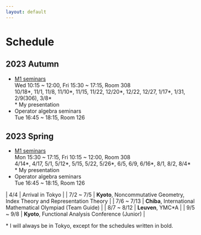 ```yaml
---
layout: default
---
```


# Schedule

## 2023 Autumn
- [M1 seminars](https://www.ms.u-tokyo.ac.jp/~yasuyuki/sem2023a.htm)<br>
	Wed 10:15 ~ 12:00,
	Fri 15:30 ~ 17:15,
	Room 308<br>
	10/18\*, 11/1, 11/8, 11/10\*, 11/15, 11/22, 12/20\*, 12/22, 12/27, 1/17\*, 1/31, 2/9(306), 3/8\*<br>
	\* My presentation
- Operator algebra seminars<br>
	Tue 16:45 ~ 18:15,
	Room 126



## 2023 Spring
- [M1 seminars](https://www.ms.u-tokyo.ac.jp/~yasuyuki/sem2023s.htm)<br>
	Mon 15:30 ~ 17:15,
	Fri 10:15 ~ 12:00,
	Room 308<br>
	4/14\*, 4/17, 5/1, 5/12\*, 5/15, 5/22, 5/26\*, 6/5, 6/9, 6/16\*, 8/1, 8/2, 8/4\*<br>
	\* My presentation
- Operator algebra seminars<br>
	Tue 16:45 ~ 18:15,
	Room 126


| 4/4 | Arrival in Tokyo |
| 7/2 ~ 7/5 | __Kyoto__, Noncommutative Geometry, Index Theory and Representation Theory |
| 7/6 ~ 7/13 | __Chiba__, International Mathematical Olympiad (Team Guide) |
| 8/7 ~ 8/12 | __Leuven__, YMC*A |
| 9/5 ~ 9/8 | __Kyoto__, Functional Analysis Conference (Junior) |

\* I will always be in Tokyo, except for the schedules written in bold.
